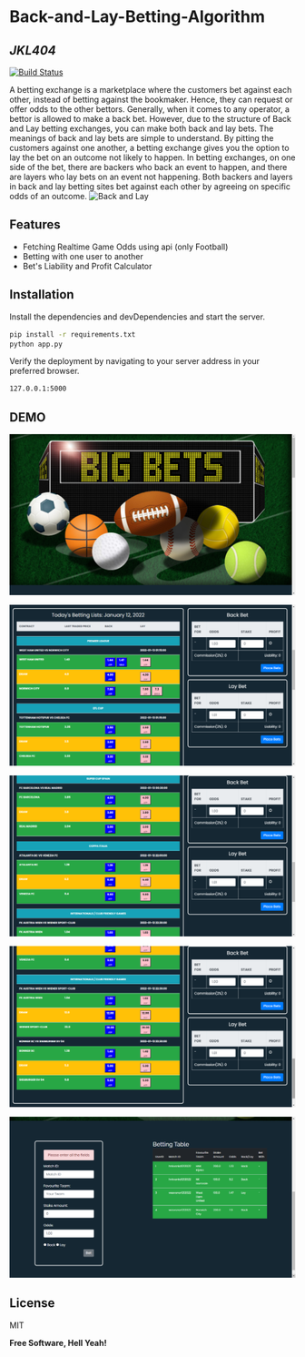 # Back-and-Lay-Betting-Algorithm


## _JKL404_

[![Build Status](https://travis-ci.org/joemccann/dillinger.svg?branch=master)](https://travis-ci.org/joemccann/dillinger)

A betting exchange is a marketplace where the customers bet against each other, instead of betting against the bookmaker. Hence, they can request or offer odds to the other bettors. Generally, when it comes to any operator, a bettor is allowed to make a back bet. However, due to the structure of Back and Lay betting exchanges, you can make both back and lay bets.  The meanings of back and lay bets are simple to understand. By pitting the customers against one another, a betting exchange gives you the option to lay the bet on an outcome not likely to happen. In betting exchanges, on one side of the bet, there are backers who back an event to happen, and there are layers who lay bets on an event not happening. Both backers and layers in back and lay betting sites bet against each other by agreeing on specific odds of an outcome.
![Back and Lay](https://qph.fs.quoracdn.net/main-qimg-50d5fa5d1a088f2ffd8d6424eeda8334)

## Features

- Fetching Realtime Game Odds using api (only Football)
- Betting with one user to another
- Bet's Liability and Profit Calculator


## Installation





Install the dependencies and devDependencies and start the server.

```sh
pip install -r requirements.txt 
python app.py
```

Verify the deployment by navigating to your server address in
your preferred browser.

```sh
127.0.0.1:5000
```

## DEMO

  ![Image 1](https://raw.githubusercontent.com/JKL404/Back-and-Lay-Betting-Algorithm/main/demo/1.png)
  
  ![Image 2](https://raw.githubusercontent.com/JKL404/Back-and-Lay-Betting-Algorithm/main/demo/2.png)
  
  ![Image 3](https://raw.githubusercontent.com/JKL404/Back-and-Lay-Betting-Algorithm/main/demo/3.png)
  
  ![Image 4](https://raw.githubusercontent.com/JKL404/Back-and-Lay-Betting-Algorithm/main/demo/4.png)

  ![Image 5](https://raw.githubusercontent.com/JKL404/Back-and-Lay-Betting-Algorithm/main/demo/5.png)

## License

MIT

**Free Software, Hell Yeah!**
